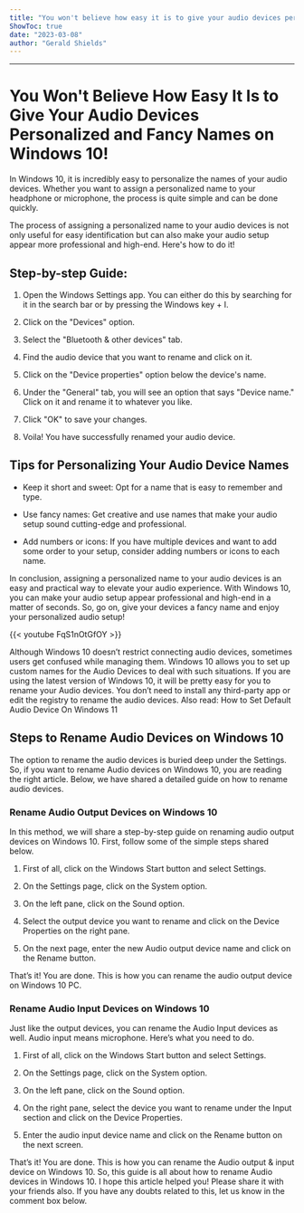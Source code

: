 ```yaml
---
title: "You won't believe how easy it is to give your audio devices personalized and fancy names on Windows 10!"
ShowToc: true 
date: "2023-03-08"
author: "Gerald Shields"
---
```

*****
# You Won't Believe How Easy It Is to Give Your Audio Devices Personalized and Fancy Names on Windows 10!

In Windows 10, it is incredibly easy to personalize the names of your audio devices. Whether you want to assign a personalized name to your headphone or microphone, the process is quite simple and can be done quickly.

The process of assigning a personalized name to your audio devices is not only useful for easy identification but can also make your audio setup appear more professional and high-end. Here's how to do it!

## Step-by-step Guide:

1. Open the Windows Settings app. You can either do this by searching for it in the search bar or by pressing the Windows key + I.

2. Click on the "Devices" option.

3. Select the "Bluetooth & other devices" tab.

4. Find the audio device that you want to rename and click on it.

5. Click on the "Device properties" option below the device's name.

6. Under the "General" tab, you will see an option that says "Device name." Click on it and rename it to whatever you like.

7. Click "OK" to save your changes.

8. Voila! You have successfully renamed your audio device.

## Tips for Personalizing Your Audio Device Names

- Keep it short and sweet: Opt for a name that is easy to remember and type.

- Use fancy names: Get creative and use names that make your audio setup sound cutting-edge and professional.

- Add numbers or icons: If you have multiple devices and want to add some order to your setup, consider adding numbers or icons to each name.

In conclusion, assigning a personalized name to your audio devices is an easy and practical way to elevate your audio experience. With Windows 10, you can make your audio setup appear professional and high-end in a matter of seconds. So, go on, give your devices a fancy name and enjoy your personalized audio setup!

{{< youtube FqS1nOtGfOY >}} 



Although Windows 10 doesn’t restrict connecting audio devices, sometimes users get confused while managing them. Windows 10 allows you to set up custom names for the Audio Devices to deal with such situations.
If you are using the latest version of Windows 10, it will be pretty easy for you to rename your Audio devices. You don’t need to install any third-party app or edit the registry to rename the audio devices.
Also read: How to Set Default Audio Device On Windows 11

 
## Steps to Rename Audio Devices on Windows 10


The option to rename the audio devices is buried deep under the Settings. So, if you want to rename Audio devices on Windows 10, you are reading the right article. Below, we have shared a detailed guide on how to rename audio devices.

 
### Rename Audio Output Devices on Windows 10


In this method, we will share a step-by-step guide on renaming audio output devices on Windows 10. First, follow some of the simple steps shared below.
1. First of all, click on the Windows Start button and select Settings.

2. On the Settings page, click on the System option.

3. On the left pane, click on the Sound option.

4. Select the output device you want to rename and click on the Device Properties on the right pane.

5. On the next page, enter the new Audio output device name and click on the Rename button.

That’s it! You are done. This is how you can rename the audio output device on Windows 10 PC.

 
### Rename Audio Input Devices on Windows 10


Just like the output devices, you can rename the Audio Input devices as well. Audio input means microphone. Here’s what you need to do.
1. First of all, click on the Windows Start button and select Settings.

2. On the Settings page, click on the System option.

3. On the left pane, click on the Sound option.

4. On the right pane, select the device you want to rename under the Input section and click on the Device Properties.

5. Enter the audio input device name and click on the Rename button on the next screen.

That’s it! You are done. This is how you can rename the Audio output & input device on Windows 10.
So, this guide is all about how to rename Audio devices in Windows 10. I hope this article helped you! Please share it with your friends also. If you have any doubts related to this, let us know in the comment box below.





